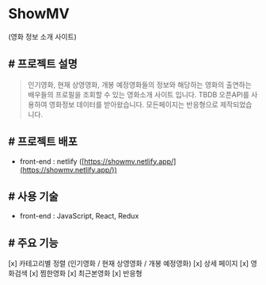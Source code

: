 # ShowMV
(영화 정보 소개 사이트)

## # 프로젝트 설명
> 인기영화, 현재 상영영화, 개봉 예정영화들의 정보와 해당하는 영화의 출연하는 배우들의 프로필을 조회할 수 있는 영화소개 사이트 입니다. TBDB 오픈API를 사용하여 영화정보 데이터를 받아왔습니다. 모든페이지는 반응형으로 제작되었습니다.

## # 프로젝트 배포
- front-end : netlify ([https://showmv.netlify.app/](https://showmv.netlify.app/))

## # 사용 기술
- front-end : JavaScript, React, Redux

## # 주요 기능
[x] 카테고리별 정렬 (인기영화 / 현재 상영영화 / 개봉 예정영화)
[x] 상세 페이지
[x] 영화검색
[x] 찜한영화
[x] 최근본영화
[x] 반응형
